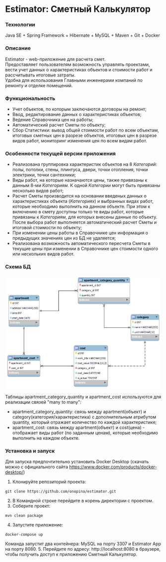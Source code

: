 # Estimator: Сметный Калькулятор
### Технологии
Java SE + Spring Framework + Hibernate + MySQL + Maven + Git + Docker

### Описание
Estimator - web-приложение для расчета смет. 
<br/>
Предоставляет пользователям возможность управлять 
проектами, вести учет данных о характеристиках объектов 
и стоимости работ и рассчитывать итоговые затраты.
<br/>
Удобна для использования Главными инженерами
компаний по ремонту и отделке помещений.

### Функциональность
- Учет объектов, по которым заключаются договоры на ремонт;
- Ввод, редактирование данных о характеристиках объектов;
- Ведение Справочника цен на работы;
- Автоматический расчет Сметы по объекту;
- Сбор Статистики: вывод общей стоимости работ по всем объектам,
итоговых сметных цен в разрезе объектов, итоговых цен 
в разрезе видов работ, мониторинг изменения цен по всем видам работ.

  
### Особенности текущей версии приложения
- Реализована группировка характеристик объектов  на 8 _Категорий_: 
полы, потолки, стены, плинтуса, двери, точки отопления, точки электрики, 
точки сантехники;
- Виды работ, на которые назначаются цены, также привязаны
к данным 8-ми _Категориям_. К одной _Категории_ могут быть
привязаны несколько видов работ; 
- Расчет Сметы производится на основании введеных данных
о характеристиках объекта (_Категориях_) и выбранных видах работ,
которые необходимо выполнить на данном объекте. При этом к включению
в смету доступны только те виды работ, которые привязаны к _Категориям_,
для которых внесены данные по объекту. После выбора работ 
выполняется автоматический расчет Сметы и итоговой стоимости по объекту;
- При изменении цены работы в Справочнике цен информация о предыдущих 
значениях цен из БД не удаляется;
- Реализована возможность автоматического пересчета Сметы в текущие цены 
при изменении в Справочнике цен стоимости одного или нескольких видов работ.

### Схема БД

![db_diagram](images/db_diagram.png)

Таблицы apartment_category_quantity и apartment_cost 
используются для реализации связей "many to many":

- apartment_category_quantity: связь между apartment(объект) 
и category(категория/характеристика) с дополнительным атрибутом 
quantity, который отражает количество по каждой характеристике;
- apartment_cost: связь между apartment(объект) и cost(цена) -
отображает виды работ (по заданным ценам), которые необходимо выполнить
на каждом объекте.

### Установка и запуск
Для запуска предпочтительно установить Docker Desktop (скачать
можно с официального сайта 
https://www.docker.com/products/docker-desktop/)

1. Клонируйте репозиторий проекта:
```
git clone https://github.com/onopina/estimator.git
```
2. В Командной строке перейдите в корень директории с проектом.
3. Соберите проект:
```
mvn clean package
```
4. Запустите приложение:
```
docker-compose up 
```
Команда запустит два контейнера:
MySQL на порту 3307 и Estimator App на порту 8080.
5. Перейдите по адресу: http://localhost:8080 в браузере, 
чтобы получить доступ к приложению Сметный Калькулятор.
